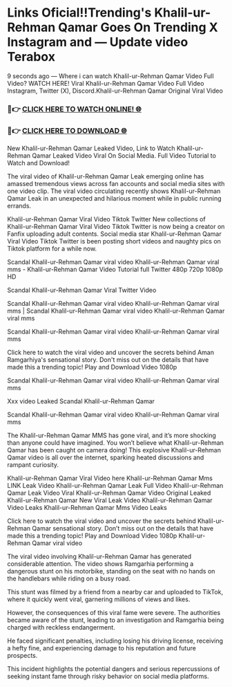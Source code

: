 # Links Oficial!!Trending's Khalil-ur-Rehman Qamar Goes On Trending X Instagram and — Update video Terabox

9 seconds ago — Where i can watch Khalil-ur-Rehman Qamar Video Full Video? WATCH HERE! Viral Khalil-ur-Rehman Qamar Video Full Video Instagram, Twitter (X), Discord.Khalil-ur-Rehman Qamar Original Viral Video

### 🔴👉 [CLICK HERE TO WATCH ONLINE! 🌐](https://nioki.today/viral-leaked-video-watch-free-online/)

### 🔴👉 [CLICK HERE TO DOWNLOAD 🌐](https://nioki.today/viral-leaked-video-watch-free-online/)

New Khalil-ur-Rehman Qamar Leaked Video, Link to Watch Khalil-ur-Rehman Qamar Leaked Video Viral On Social Media. Full Video Tutorial to Watch and Download!

The viral video of Khalil-ur-Rehman Qamar Leak emerging online has amassed tremendous views across fan accounts and social media sites with one video clip. The viral video circulating recently shows Khalil-ur-Rehman Qamar Leak in an unexpected and hilarious moment while in public running errands.

Khalil-ur-Rehman Qamar Viral Video Tiktok Twitter New collections of Khalil-ur-Rehman Qamar Viral Video Tiktok Twitter is now being a creator on Fanfix uploading adult contents. Social media star Khalil-ur-Rehman Qamar Viral Video Tiktok Twitter is been posting short videos and naughty pics on Tiktok platform for a while now.

Scandal Khalil-ur-Rehman Qamar viral video Khalil-ur-Rehman Qamar viral mms - Khalil-ur-Rehman Qamar Video Tutorial full Twitter 480p 720p 1080p HD

Scandal Khalil-ur-Rehman Qamar Viral Twitter Video

Scandal Khalil-ur-Rehman Qamar viral video Khalil-ur-Rehman Qamar viral mms | Scandal Khalil-ur-Rehman Qamar viral video Khalil-ur-Rehman Qamar viral mms

Scandal Khalil-ur-Rehman Qamar viral video Khalil-ur-Rehman Qamar viral mms

Click here to watch the viral video and uncover the secrets behind Aman Ramgarhiya's sensational story. Don't miss out on the details that have made this a trending topic! Play and Download Video 1080p

Scandal Khalil-ur-Rehman Qamar viral video Khalil-ur-Rehman Qamar viral mms

Xxx video Leaked Scandal Khalil-ur-Rehman Qamar

Scandal Khalil-ur-Rehman Qamar viral video Khalil-ur-Rehman Qamar viral mms

The Khalil-ur-Rehman Qamar MMS has gone viral, and it’s more shocking than anyone could have imagined. You won’t believe what Khalil-ur-Rehman Qamar has been caught on camera doing! This explosive Khalil-ur-Rehman Qamar video is all over the internet, sparking heated discussions and rampant curiosity.

Khalil-ur-Rehman Qamar Viral Video here Khalil-ur-Rehman Qamar Mms LINK Leak Video Khalil-ur-Rehman Qamar Leak Full Video Khalil-ur-Rehman Qamar Leak Video Viral Khalil-ur-Rehman Qamar Video Original Leaked Khalil-ur-Rehman Qamar New Viral Leak Video Khalil-ur-Rehman Qamar Video Leaks Khalil-ur-Rehman Qamar Mms Video Leaks

Click here to watch the viral video and uncover the secrets behind Khalil-ur-Rehman Qamar sensational story. Don’t miss out on the details that have made this a trending topic! Play and Download Video 1080p Khalil-ur-Rehman Qamar viral video

The viral video involving Khalil-ur-Rehman Qamar has generated considerable attention. The video shows Ramgarhia performing a dangerous stunt on his motorbike, standing on the seat with no hands on the handlebars while riding on a busy road.

This stunt was filmed by a friend from a nearby car and uploaded to TikTok, where it quickly went viral, garnering millions of views and likes.

However, the consequences of this viral fame were severe. The authorities became aware of the stunt, leading to an investigation and Ramgarhia being charged with reckless endangerment.

He faced significant penalties, including losing his driving license, receiving a hefty fine, and experiencing damage to his reputation and future prospects.

This incident highlights the potential dangers and serious repercussions of seeking instant fame through risky behavior on social media platforms.
